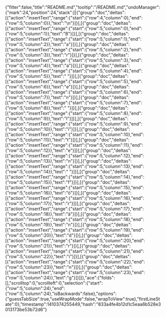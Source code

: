 {"filter":false,"title":"README.md","tooltip":"/README.md","undoManager":{"mark":24,"position":24,"stack":[[{"group":"doc","deltas":[{"action":"insertText","range":{"start":{"row":4,"column":0},"end":{"row":5,"column":0}},"text":"\n"}]}],[{"group":"doc","deltas":[{"action":"insertText","range":{"start":{"row":5,"column":0},"end":{"row":5,"column":1}},"text":"B"}]}],[{"group":"doc","deltas":[{"action":"insertText","range":{"start":{"row":5,"column":1},"end":{"row":5,"column":2}},"text":"a"}]}],[{"group":"doc","deltas":[{"action":"insertText","range":{"start":{"row":5,"column":2},"end":{"row":5,"column":3}},"text":"r"}]}],[{"group":"doc","deltas":[{"action":"insertText","range":{"start":{"row":5,"column":3},"end":{"row":5,"column":4}},"text":"a"}]}],[{"group":"doc","deltas":[{"action":"insertText","range":{"start":{"row":5,"column":4},"end":{"row":5,"column":5}},"text":" "}]}],[{"group":"doc","deltas":[{"action":"insertText","range":{"start":{"row":5,"column":5},"end":{"row":5,"column":6}},"text":"e"}]}],[{"group":"doc","deltas":[{"action":"insertText","range":{"start":{"row":5,"column":6},"end":{"row":5,"column":7}},"text":"n"}]}],[{"group":"doc","deltas":[{"action":"insertText","range":{"start":{"row":5,"column":7},"end":{"row":5,"column":8}},"text":" "}]}],[{"group":"doc","deltas":[{"action":"insertText","range":{"start":{"row":5,"column":8},"end":{"row":5,"column":9}},"text":"l"}]}],[{"group":"doc","deltas":[{"action":"insertText","range":{"start":{"row":5,"column":9},"end":{"row":5,"column":10}},"text":"i"}]}],[{"group":"doc","deltas":[{"action":"insertText","range":{"start":{"row":5,"column":10},"end":{"row":5,"column":11}},"text":"t"}]}],[{"group":"doc","deltas":[{"action":"insertText","range":{"start":{"row":5,"column":11},"end":{"row":5,"column":12}},"text":"e"}]}],[{"group":"doc","deltas":[{"action":"insertText","range":{"start":{"row":5,"column":12},"end":{"row":5,"column":13}},"text":"n"}]}],[{"group":"doc","deltas":[{"action":"insertText","range":{"start":{"row":5,"column":13},"end":{"row":5,"column":14}},"text":" "}]}],[{"group":"doc","deltas":[{"action":"insertText","range":{"start":{"row":5,"column":14},"end":{"row":5,"column":15}},"text":"f"}]}],[{"group":"doc","deltas":[{"action":"insertText","range":{"start":{"row":5,"column":15},"end":{"row":5,"column":16}},"text":"ö"}]}],[{"group":"doc","deltas":[{"action":"insertText","range":{"start":{"row":5,"column":16},"end":{"row":5,"column":17}},"text":"r"}]}],[{"group":"doc","deltas":[{"action":"insertText","range":{"start":{"row":5,"column":17},"end":{"row":5,"column":18}},"text":"ä"}]}],[{"group":"doc","deltas":[{"action":"insertText","range":{"start":{"row":5,"column":18},"end":{"row":5,"column":19}},"text":"n"}]}],[{"group":"doc","deltas":[{"action":"insertText","range":{"start":{"row":5,"column":19},"end":{"row":5,"column":20}},"text":"d"}]}],[{"group":"doc","deltas":[{"action":"insertText","range":{"start":{"row":5,"column":20},"end":{"row":5,"column":21}},"text":"r"}]}],[{"group":"doc","deltas":[{"action":"insertText","range":{"start":{"row":5,"column":21},"end":{"row":5,"column":22}},"text":"i"}]}],[{"group":"doc","deltas":[{"action":"insertText","range":{"start":{"row":5,"column":22},"end":{"row":5,"column":23}},"text":"n"}]}],[{"group":"doc","deltas":[{"action":"insertText","range":{"start":{"row":5,"column":23},"end":{"row":5,"column":24}},"text":"g"}]}]]},"ace":{"folds":[],"scrolltop":0,"scrollleft":0,"selection":{"start":{"row":5,"column":24},"end":{"row":5,"column":24},"isBackwards":false},"options":{"guessTabSize":true,"useWrapMode":false,"wrapToView":true},"firstLineState":0},"timestamp":1410374255449,"hash":"833a4fe4b12d1c5eaa6b528e3013173be53b72d6"}